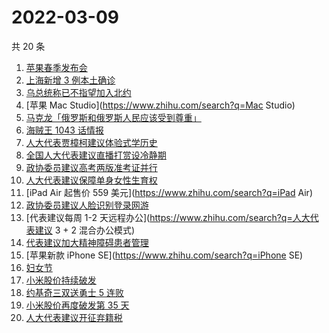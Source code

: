 # 2022-03-09

共 20 条

<!-- BEGIN -->
<!-- 最后更新时间 Wed Mar 09 2022 07:07:28 GMT+0800 (China Standard Time) -->

1. [苹果春季发布会](https://www.zhihu.com/search?q=苹果春季发布会)
1. [上海新增 3 例本土确诊](https://www.zhihu.com/search?q=上海疫情)
1. [乌总统称已不指望加入北约](https://www.zhihu.com/search?q=俄罗斯乌克兰)
1. [苹果 Mac Studio](https://www.zhihu.com/search?q=Mac Studio)
1. [马克龙「俄罗斯和俄罗斯人民应该受到尊重」](https://www.zhihu.com/search?q=马克龙俄罗斯)
1. [海贼王 1043 话情报](https://www.zhihu.com/search?q=海贼王)
1. [人大代表贾樟柯建议体验式学历史](https://www.zhihu.com/search?q=人大代表贾樟柯)
1. [全国人大代表建议直播打赏设冷静期](https://www.zhihu.com/search?q=直播打赏设冷静期)
1. [政协委员建议高考两版准考证并行](https://www.zhihu.com/search?q=高考纸版电子版准考证并行)
1. [人大代表建议保障单身女性生育权](https://www.zhihu.com/search?q=保障单身女性生育权)
1. [iPad Air 起售价 559 美元](https://www.zhihu.com/search?q=iPad Air)
1. [政协委员建议人脸识别登录网游](https://www.zhihu.com/search?q=强制人脸识别登录网游)
1. [代表建议每周 1-2 天远程办公](https://www.zhihu.com/search?q=人大代表建议 3 + 2 混合办公模式)
1. [代表建议加大精神障碍患者管理](https://www.zhihu.com/search?q=人大代表建议加大精神障碍患者管理)
1. [苹果新款 iPhone SE](https://www.zhihu.com/search?q=iPhone SE)
1. [妇女节](https://www.zhihu.com/search?q=妇女节)
1. [小米股价持续破发](https://www.zhihu.com/search?q=小米)
1. [约基奇三双送勇士 5 连败](https://www.zhihu.com/search?q=勇士)
1. [小米股价再度破发第 35 天](https://www.zhihu.com/search?q=小米股价)
1. [人大代表建议开征弃籍税](https://www.zhihu.com/search?q=移民弃籍税)

<!-- END -->
